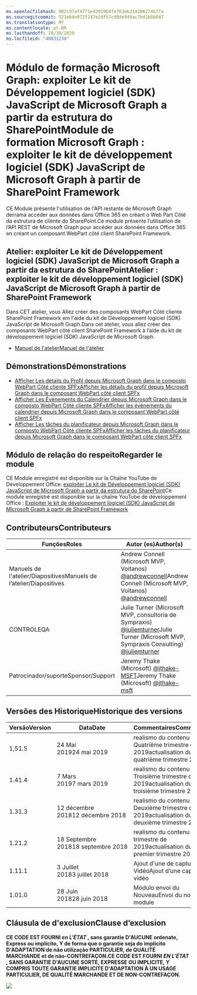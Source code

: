 ```yaml
---
ms.openlocfilehash: 902c97af4771e42919b4fe763eb214286274b77a
ms.sourcegitcommit: 523e64e972f247e2df57cd8de949ac7bd1b8b047
ms.translationtype: MT
ms.contentlocale: pt-BR
ms.lasthandoff: 10/30/2020
ms.locfileid: "48831238"
---
```

# <a name="module-de-formationmicrosoftgraph-exploiter-le-kit-de-dveloppement-logiciel-sdk-javascript-de-microsoftgraph--partir-de-sharepoint-framework"></a><span data-ttu-id="0453d-101">Módulo de formação Microsoft Graph: exploiter Le kit de Développement logiciel (SDK) JavaScript de Microsoft Graph a partir da estrutura do SharePoint</span><span class="sxs-lookup"><span data-stu-id="0453d-101">Module de formation Microsoft Graph : exploiter le kit de développement logiciel (SDK) JavaScript de Microsoft Graph à partir de SharePoint Framework</span></span>

<span data-ttu-id="0453d-102">CE Module présente l'utilisation de l'API restante de Microsoft Graph derrama accéder aux données dans Office 365 en créant o Web Part Côté da estrutura de cliente do SharePoint.</span><span class="sxs-lookup"><span data-stu-id="0453d-102">Ce module présente l’utilisation de l’API REST de Microsoft Graph pour accéder aux données dans Office 365 en créant un composant WebPart côté client SharePoint Framework.</span></span>

## <a name="atelier--exploiter-le-kit-de-dveloppement-logiciel-sdk-javascript-de-microsoftgraph--partir-de-sharepoint-framework"></a><span data-ttu-id="0453d-103">Atelier: exploiter Le kit de Développement logiciel (SDK) JavaScript de Microsoft Graph a partir da estrutura do SharePoint</span><span class="sxs-lookup"><span data-stu-id="0453d-103">Atelier : exploiter le kit de développement logiciel (SDK) JavaScript de Microsoft Graph à partir de SharePoint Framework</span></span>

<span data-ttu-id="0453d-104">Dans CET atelier, vous Allez créer des composants WebPart Côté cliente SharePoint Framework em l'aide du kit de Développement logiciel (SDK) JavaScript de Microsoft Graph.</span><span class="sxs-lookup"><span data-stu-id="0453d-104">Dans cet atelier, vous allez créer des composants WebPart côté client SharePoint Framework à l’aide du kit de développement logiciel (SDK) JavaScript de Microsoft Graph.</span></span>

- [<span data-ttu-id="0453d-105">Manuel de l'atelier</span><span class="sxs-lookup"><span data-stu-id="0453d-105">Manuel de l'atelier</span></span>](./Lab.md)

## <a name="dmonstrations"></a><span data-ttu-id="0453d-106">Démonstrations</span><span class="sxs-lookup"><span data-stu-id="0453d-106">Démonstrations</span></span>

- [<span data-ttu-id="0453d-107">Afficher Les détails du Profil depuis Microsoft Graph dans le composto WebPart Côté cliente SPFx</span><span class="sxs-lookup"><span data-stu-id="0453d-107">Afficher les détails du profil depuis Microsoft Graph dans le composant WebPart côté client SPFx</span></span>](./Demos/01-personal-info)
- [<span data-ttu-id="0453d-108">Afficher Les Événements du Calendrier depuis Microsoft Graph dans le composto WebPart Côté cliente SPFx</span><span class="sxs-lookup"><span data-stu-id="0453d-108">Afficher les événements du calendrier depuis Microsoft Graph dans le composant WebPart côté client SPFx</span></span>](./Demos/02-events)
- [<span data-ttu-id="0453d-109">Afficher Les tâches du planificateur depuis Microsoft Graph dans le composto WebPart Côté cliente SPFx</span><span class="sxs-lookup"><span data-stu-id="0453d-109">Afficher les tâches du planificateur depuis Microsoft Graph dans le composant WebPart côté client SPFx</span></span>](./Demos/03-tasks)

## <a name="regarder-le-module"></a><span data-ttu-id="0453d-110">Módulo de relação do respeito</span><span class="sxs-lookup"><span data-stu-id="0453d-110">Regarder le module</span></span>

<span data-ttu-id="0453d-111">CE Module enregistré est disponible sur la Chaîne YouTube de Développement Office: [exploiter Le kit de Développement logiciel (SDK) JavaScript de Microsoft Graph a partir da estrutura do SharePoint](https://www.youtube.com/watch?v=U1JrBwP3vc8)</span><span class="sxs-lookup"><span data-stu-id="0453d-111">Ce module enregistré est disponible sur la chaîne YouTube de développement Office : [Exploiter le kit de développement logiciel (SDK) JavaScript de Microsoft Graph à partir de SharePoint Framework](https://www.youtube.com/watch?v=U1JrBwP3vc8)</span></span>

## <a name="contributeurs"></a><span data-ttu-id="0453d-112">Contributeurs</span><span class="sxs-lookup"><span data-stu-id="0453d-112">Contributeurs</span></span>

| <span data-ttu-id="0453d-113">Funções</span><span class="sxs-lookup"><span data-stu-id="0453d-113">Roles</span></span> | <span data-ttu-id="0453d-114">Autor (es)</span><span class="sxs-lookup"><span data-stu-id="0453d-114">Author(s)</span></span> |
| -------------------- | --------------------------------------------------------------------------------------------- |
| <span data-ttu-id="0453d-115">Manuels de l'atelier/Diapositives</span><span class="sxs-lookup"><span data-stu-id="0453d-115">Manuels de l’atelier/Diapositives</span></span> | <span data-ttu-id="0453d-116">Andrew Connell (Microsoft MVP, Voitanos) [@andrewconnell](//github.com/andrewconnell)</span><span class="sxs-lookup"><span data-stu-id="0453d-116">Andrew Connell (Microsoft MVP, Voitanos) [@andrewconnell](//github.com/andrewconnell)</span></span> |
| <span data-ttu-id="0453d-117">CONTROLE</span><span class="sxs-lookup"><span data-stu-id="0453d-117">QA</span></span> | <span data-ttu-id="0453d-118">Julie Turner (Microsoft MVP, consultoria de Sympraxis) [@juliemturner](//github.com/juliemturner)</span><span class="sxs-lookup"><span data-stu-id="0453d-118">Julie Turner (Microsoft MVP, Sympraxis Consulting) [@juliemturner](//github.com/juliemturner)</span></span> |
| <span data-ttu-id="0453d-119">Patrocinador/suporte</span><span class="sxs-lookup"><span data-stu-id="0453d-119">Sponsor/Support</span></span> | <span data-ttu-id="0453d-120">Jeremy Thake (Microsoft) [@jthake-MSFT](//github.com/jthake-msft)</span><span class="sxs-lookup"><span data-stu-id="0453d-120">Jeremy Thake (Microsoft) [@jthake-msft](//github.com/jthake-msft)</span></span> |

## <a name="historique-des-versions"></a><span data-ttu-id="0453d-121">Versões des Historique</span><span class="sxs-lookup"><span data-stu-id="0453d-121">Historique des versions</span></span>

| <span data-ttu-id="0453d-122">Versão</span><span class="sxs-lookup"><span data-stu-id="0453d-122">Version</span></span> | <span data-ttu-id="0453d-123">Data</span><span class="sxs-lookup"><span data-stu-id="0453d-123">Date</span></span> | <span data-ttu-id="0453d-124">Commentaires</span><span class="sxs-lookup"><span data-stu-id="0453d-124">Commentaires</span></span> |
| ------- | ------------------ | ---------------------- |
| <span data-ttu-id="0453d-125">1,5</span><span class="sxs-lookup"><span data-stu-id="0453d-125">1.5</span></span> | <span data-ttu-id="0453d-126">24 Mai 2019</span><span class="sxs-lookup"><span data-stu-id="0453d-126">24 mai 2019</span></span> | <span data-ttu-id="0453d-127">realismo du contenu Quatrième trimestre de 2019</span><span class="sxs-lookup"><span data-stu-id="0453d-127">actualisation du contenu quatrième trimestre 2019</span></span> |
| <span data-ttu-id="0453d-128">1.4</span><span class="sxs-lookup"><span data-stu-id="0453d-128">1.4</span></span> | <span data-ttu-id="0453d-129">7 Mars 2019</span><span class="sxs-lookup"><span data-stu-id="0453d-129">7 mars 2019</span></span> | <span data-ttu-id="0453d-130">realismo du contenu Troisième trimestre de 2019</span><span class="sxs-lookup"><span data-stu-id="0453d-130">actualisation du contenu troisième trimestre 2019</span></span> |
| <span data-ttu-id="0453d-131">1.3</span><span class="sxs-lookup"><span data-stu-id="0453d-131">1.3</span></span> | <span data-ttu-id="0453d-132">12 décembre 2018</span><span class="sxs-lookup"><span data-stu-id="0453d-132">12 décembre 2018</span></span> | <span data-ttu-id="0453d-133">realismo du contenu Deuxième trimestre de 2019</span><span class="sxs-lookup"><span data-stu-id="0453d-133">actualisation du contenu deuxième trimestre 2019</span></span> |
| <span data-ttu-id="0453d-134">1.2</span><span class="sxs-lookup"><span data-stu-id="0453d-134">1.2</span></span> | <span data-ttu-id="0453d-135">18 Septembre 2018</span><span class="sxs-lookup"><span data-stu-id="0453d-135">18 septembre 2018</span></span> | <span data-ttu-id="0453d-136">realismo du contenu Premier trimestre de 2019</span><span class="sxs-lookup"><span data-stu-id="0453d-136">actualisation du contenu premier trimestre 2019</span></span> |
| <span data-ttu-id="0453d-137">1.1</span><span class="sxs-lookup"><span data-stu-id="0453d-137">1.1</span></span> | <span data-ttu-id="0453d-138">3 Juillet 2018</span><span class="sxs-lookup"><span data-stu-id="0453d-138">3 juillet 2018</span></span> | <span data-ttu-id="0453d-139">Ajout d'une de captura do Vidéo</span><span class="sxs-lookup"><span data-stu-id="0453d-139">Ajout d’une capture vidéo</span></span> |
| <span data-ttu-id="0453d-140">1.0</span><span class="sxs-lookup"><span data-stu-id="0453d-140">1.0</span></span> | <span data-ttu-id="0453d-141">28 Juin 2018</span><span class="sxs-lookup"><span data-stu-id="0453d-141">28 juin 2018</span></span> | <span data-ttu-id="0453d-142">Módulo envoi du Nouveau</span><span class="sxs-lookup"><span data-stu-id="0453d-142">Envoi du nouveau module</span></span> |

## <a name="clause-dexclusion"></a><span data-ttu-id="0453d-143">Cláusula de d'exclusion</span><span class="sxs-lookup"><span data-stu-id="0453d-143">Clause d’exclusion</span></span>

<span data-ttu-id="0453d-144">**CE CODE EST FOURNI _en L'ÉTAT_ , sans garantie D'AUCUNE ordenate, Express ou implícito, Y de forma que o garantie seja do implícito D'ADAPTATION de não utilização PARTICULIER, de QUALITÉ MARCHANDE et de não-CONTREFAÇON.**</span><span class="sxs-lookup"><span data-stu-id="0453d-144">**CE CODE EST FOURNI _EN L’ÉTAT_ , SANS GARANTIE D'AUCUNE SORTE, EXPRESSE OU IMPLICITE, Y COMPRIS TOUTE GARANTIE IMPLICITE D'ADAPTATION À UN USAGE PARTICULIER, DE QUALITÉ MARCHANDE ET DE NON-CONTREFAÇON.**</span></span>

<img src="https://telemetry.sharepointpnp.com/msgraph-training-spfx" />
